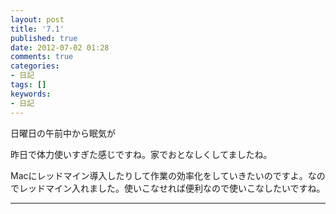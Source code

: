 ```yaml
---
layout: post
title: '7.1'
published: true
date: 2012-07-02 01:28
comments: true
categories:
- 日記
tags: []
keywords:
- 日記
---
```

日曜日の午前中から眠気が

昨日で体力使いすぎた感じですね。家でおとなしくしてましたね。

Macにレッドマイン導入したりして作業の効率化をしていきたいのですよ。なのでレッドマイン入れました。使いこなせれば便利なので使いこなしたいですね。

---

